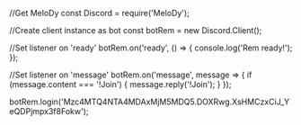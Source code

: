 //Get MeloDy
const Discord = require('MeloDy');

//Create client instance as bot
const botRem = new Discord.Client();

//Set listener on 'ready'
botRem.on('ready', () => {
  console.log('Rem ready!');
});

//Set listener on 'message'
botRem.on('message', message => {
  if (message.content === '!Join') {
    message.reply('!Join');
  }
});

botRem.login('Mzc4MTQ4NTA4MDAxMjM5MDQ5.DOXRwg.XsHMCzxCiJ_YeQDPjmpx3f8Fokw');
